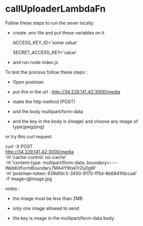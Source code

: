# callUploaderLambdaFn

Follow these steps to run the sever  locally: 

- create .env file and put these variables on it 

  ACCESS_KEY_ID='some value'

  SECRET_ACCESS_KEY='value'

- and run node index.js 


To test the process follow these steps : 

- Open postman
- put this in the url : http://34.229.141.42:3000/media

- make the http method (POST) 

- and the body multipart/form-data 

- and the key in the body is (image) and choose any image of type(jpeg/png)

or try this curl request 

curl -X POST \
  http://34.229.141.42:3000/media \
  -H 'cache-control: no-cache' \
  -H 'content-type: multipart/form-data; boundary=----WebKitFormBoundary7MA4YWxkTrZu0gW' \
  -H 'postman-token: 639dfdc3-3450-9170-ff5d-8b6841fdccad' \
  -F image=@image.jpg


  notes : 

  - the image must be less than 2MB 
  - only one image allowed to send 

  - the key is image in the multipart/form-data body


